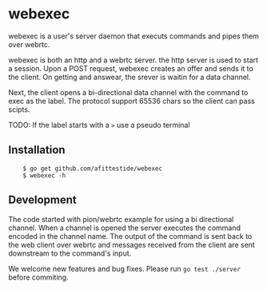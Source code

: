 webexec
=======

webexec is a user's server daemon that executs commands and pipes them over
webrtc.

webexec is both an http and a webrtc server. the http server is used to start a
session. Upon a POST request, webexec creates an offer and sends it to the
client. On getting and answear, the srever is waitin for a data channel. 

Next, the client opens a bi-directional data channel with the command to exec
as the label. The protocol support 65536 chars so the client can pass scipts.

TODO: If the label starts with a `>` use a pseudo terminal

Installation
------------

```console
    $ go get github.com/afittestide/webexec
    $ webexec -h

```

Development
-----------

The code started with pion/webrtc example for using a bi directional channel.
When a channel is opened the server executes the command encoded in the channel
name. The output of the command is sent back to the web client over webrtc and
messages received from the client are sent downstream to the command's input.

We welcome new features and bug fixes. Please run `go test ./server` before commiting.
